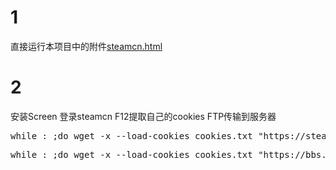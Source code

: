 # 1

直接运行本项目中的附件[steamcn.html](https://github.com/zhz1237ok/STCN_solution/blob/master/SteamCN.html)

# 2

安装Screen
登录steamcn F12提取自己的cookies FTP传输到服务器

<pre>while : ;do wget -x --load-cookies cookies.txt "https://steamcn.com/"; sleep 310; done;</pre>

<pre>while : ;do wget -x --load-cookies cookies.txt "https://bbs.saraba1st.com/2b/forum-6-1.html"; sleep 310; done;</pre>

